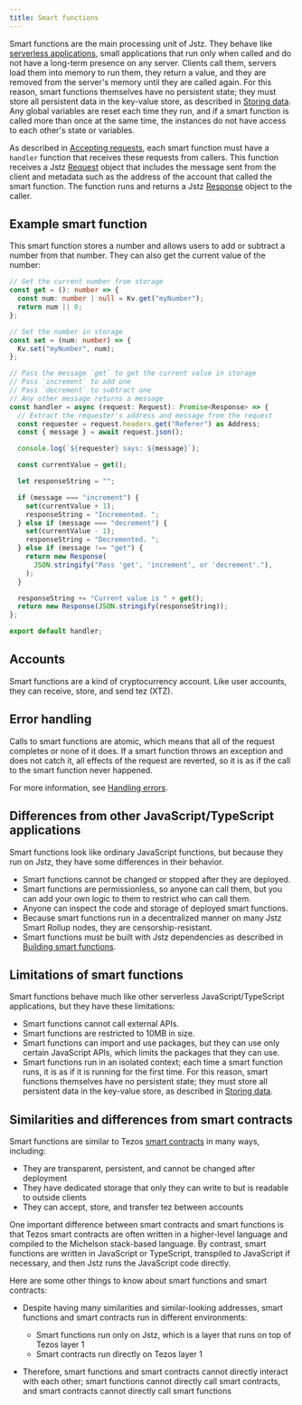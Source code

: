 ```yaml
---
title: Smart functions
---
```


Smart functions are the main processing unit of Jstz.
They behave like [serverless applications](https://en.wikipedia.org/wiki/Serverless_computing), small applications that run only when called and do not have a long-term presence on any server.
Clients call them, servers load them into memory to run them, they return a value, and they are removed from the server's memory until they are called again.
For this reason, smart functions themselves have no persistent state; they must store all persistent data in the key-value store, as described in [Storing data](/functions/data_storage).
Any global variables are reset each time they run, and if a smart function is called more than once at the same time, the instances do not have access to each other's state or variables.

As described in [Accepting requests](/functions/requests), each smart function must have a `handler` function that receives these requests from callers.
This function receives a Jstz [Request](/api/request) object that includes the message sent from the client and metadata such as the address of the account that called the smart function.
The function runs and returns a Jstz [Response](/api/response) object to the caller.

## Example smart function

This smart function stores a number and allows users to add or subtract a number from that number.
They can also get the current value of the number:

```typescript
// Get the current number from storage
const get = (): number => {
  const num: number | null = Kv.get("myNumber");
  return num || 0;
};

// Set the number in storage
const set = (num: number) => {
  Kv.set("myNumber", num);
};

// Pass the message `get` to get the current value in storage
// Pass `increment` to add one
// Pass `decrement` to subtract one
// Any other message returns a message
const handler = async (request: Request): Promise<Response> => {
  // Extract the requester's address and message from the request
  const requester = request.headers.get("Referer") as Address;
  const { message } = await request.json();

  console.log(`${requester} says: ${message}`);

  const currentValue = get();

  let responseString = "";

  if (message === "increment") {
    set(currentValue + 1);
    responseString = "Incremented. ";
  } else if (message === "decrement") {
    set(currentValue - 1);
    responseString = "Decremented. ";
  } else if (message !== "get") {
    return new Response(
      JSON.stringify("Pass 'get', 'increment', or 'decrement'."),
    );
  }

  responseString += "Current value is " + get();
  return new Response(JSON.stringify(responseString));
};

export default handler;
```

## Accounts

Smart functions are a kind of cryptocurrency account.
Like user accounts, they can receive, store, and send tez (XTZ).

## Error handling

Calls to smart functions are atomic, which means that all of the request completes or none of it does.
If a smart function throws an exception and does not catch it, all effects of the request are reverted, so it is as if the call to the smart function never happened.

For more information, see [Handling errors](/functions/errors).

## Differences from other JavaScript/TypeScript applications

Smart functions look like ordinary JavaScript functions, but because they run on Jstz, they have some differences in their behavior.

- Smart functions cannot be changed or stopped after they are deployed.
- Smart functions are permissionless, so anyone can call them, but you can add your own logic to them to restrict who can call them.
- Anyone can inspect the code and storage of deployed smart functions.
- Because smart functions run in a decentralized manner on many Jstz Smart Rollup nodes, they are censorship-resistant.
- Smart functions must be built with Jstz dependencies as described in [Building smart functions](/functions/building).

## Limitations of smart functions

Smart functions behave much like other serverless JavaScript/TypeScript applications, but they have these limitations:

- Smart functions cannot call external APIs.
- Smart functions are restricted to 10MB in size.
- Smart functions can import and use packages, but they can use only certain JavaScript APIs, which limits the packages that they can use.
- Smart functions run in an isolated context; each time a smart function runs, it is as if it is running for the first time.
For this reason, smart functions themselves have no persistent state; they must store all persistent data in the key-value store, as described in [Storing data](/functions/data_storage).
<!-- https://huancheng-trili.github.io/jstz-api-coverage/ -->

## Similarities and differences from smart contracts

Smart functions are similar to Tezos [smart contracts](https://docs.tezos.com/smart-contracts) in many ways, including:

- They are transparent, persistent, and cannot be changed after deployment
- They have dedicated storage that only they can write to but is readable to outside clients
- They can accept, store, and transfer tez between accounts

One important difference between smart contracts and smart functions is that Tezos smart contracts are often written in a higher-level language and compiled to the Michelson stack-based language.
By contrast, smart functions are written in JavaScript or TypeScript, transpiled to JavaScript if necessary, and then Jstz runs the JavaScript code directly.

Here are some other things to know about smart functions and smart contracts:

- Despite having many similarities and similar-looking addresses, smart functions and smart contracts run in different environments:

  - Smart functions run only on Jstz, which is a layer that runs on top of Tezos layer 1
  - Smart contracts run directly on Tezos layer 1

- Therefore, smart functions and smart contracts cannot directly interact with each other; smart functions cannot directly call smart contracts, and smart contracts cannot directly call smart functions
